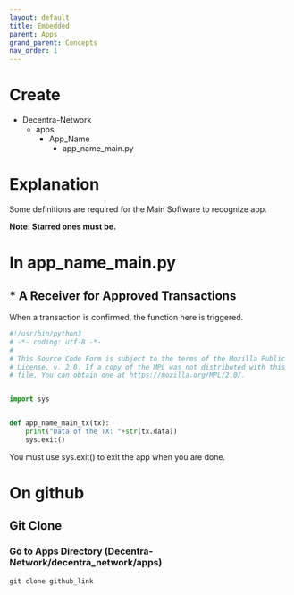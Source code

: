 ```yaml
---
layout: default
title: Embedded
parent: Apps
grand_parent: Concepts
nav_order: 1
---
```


# Create

- Decentra-Network
  - apps
    - App_Name
      - app_name_main.py

# Explanation

Some definitions are required for the Main Software to recognize app.

**Note: Starred ones must be.**

# In app_name_main.py

## \* A Receiver for Approved Transactions

When a transaction is confirmed, the function here is triggered.

```python
#!/usr/bin/python3
# -*- coding: utf-8 -*-
#
# This Source Code Form is subject to the terms of the Mozilla Public
# License, v. 2.0. If a copy of the MPL was not distributed with this
# file, You can obtain one at https://mozilla.org/MPL/2.0/.


import sys


def app_name_main_tx(tx):
    print("Data of the TX: "+str(tx.data))
    sys.exit()

```

You must use sys.exit() to exit the app when you are done.


# On github

## Git Clone

### Go to Apps Directory (Decentra-Network/decentra_network/apps)

`git clone github_link`
